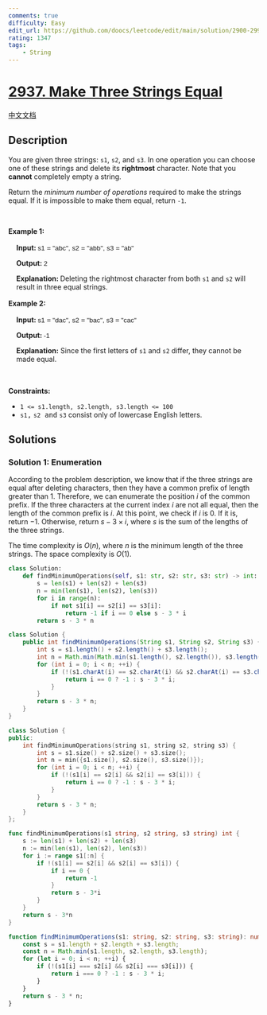 ```yaml
---
comments: true
difficulty: Easy
edit_url: https://github.com/doocs/leetcode/edit/main/solution/2900-2999/2937.Make%20Three%20Strings%20Equal/README_EN.md
rating: 1347
tags:
    - String
---
```


# [2937. Make Three Strings Equal](https://leetcode.com/problems/make-three-strings-equal)

[中文文档](/solution/2900-2999/2937.Make%20Three%20Strings%20Equal/README.md)

## Description

<p>You are given three strings: <code>s1</code>, <code>s2</code>, and <code>s3</code>. In one operation you can choose one of these strings and delete its <strong>rightmost</strong> character. Note that you <strong>cannot</strong> completely empty a string.</p>

<p>Return the <em>minimum number of operations</em> required to make the strings equal<em>. </em>If it is impossible to make them equal, return <code>-1</code>.</p>

<p>&nbsp;</p>
<p><strong class="example">Example 1:</strong></p>

<div class="example-block" style="border-color: var(--border-tertiary); border-left-width: 2px; color: var(--text-secondary); font-size: .875rem; margin-bottom: 1rem; margin-top: 1rem; overflow: visible; padding-left: 1rem;">
<p><strong>Input: </strong><span class="example-io" style="font-family: Menlo,sans-serif; font-size: 0.85rem;">s1 = &quot;abc&quot;, s2 = &quot;abb&quot;, s3 = &quot;ab&quot;</span></p>

<p><strong>Output: </strong><span class="example-io" style="font-family: Menlo,sans-serif; font-size: 0.85rem;">2</span></p>

<p><strong>Explanation:&nbsp;</strong>Deleting the rightmost character from both <code>s1</code> and <code>s2</code> will result in three equal strings.</p>
</div>

<p><strong class="example">Example 2:</strong></p>

<div class="example-block" style="border-color: var(--border-tertiary); border-left-width: 2px; color: var(--text-secondary); font-size: .875rem; margin-bottom: 1rem; margin-top: 1rem; overflow: visible; padding-left: 1rem;">
<p><strong>Input: </strong><span class="example-io" style="font-family: Menlo,sans-serif; font-size: 0.85rem;">s1 = &quot;dac&quot;, s2 = &quot;bac&quot;, s3 = &quot;cac&quot;</span></p>

<p><strong>Output: </strong><span class="example-io" style="font-family: Menlo,sans-serif; font-size: 0.85rem;">-1</span></p>

<p><strong>Explanation:</strong> Since the first letters of <code>s1</code> and <code>s2</code> differ, they cannot be made equal.</p>
</div>

<p>&nbsp;</p>
<p><strong>Constraints:</strong></p>

<ul>
	<li><code>1 &lt;= s1.length, s2.length, s3.length &lt;= 100</code></li>
	<li><font face="monospace"><code>s1</code>,</font> <code><font face="monospace">s2</font></code><font face="monospace"> and</font> <code><font face="monospace">s3</font></code> consist only of lowercase English letters.</li>
</ul>

## Solutions

### Solution 1: Enumeration

According to the problem description, we know that if the three strings are equal after deleting characters, then they have a common prefix of length greater than $1$. Therefore, we can enumerate the position $i$ of the common prefix. If the three characters at the current index $i$ are not all equal, then the length of the common prefix is $i$. At this point, we check if $i$ is $0$. If it is, return $-1$. Otherwise, return $s - 3 \times i$, where $s$ is the sum of the lengths of the three strings.

The time complexity is $O(n)$, where $n$ is the minimum length of the three strings. The space complexity is $O(1)$.

<!-- tabs:start -->

```python
class Solution:
    def findMinimumOperations(self, s1: str, s2: str, s3: str) -> int:
        s = len(s1) + len(s2) + len(s3)
        n = min(len(s1), len(s2), len(s3))
        for i in range(n):
            if not s1[i] == s2[i] == s3[i]:
                return -1 if i == 0 else s - 3 * i
        return s - 3 * n
```

```java
class Solution {
    public int findMinimumOperations(String s1, String s2, String s3) {
        int s = s1.length() + s2.length() + s3.length();
        int n = Math.min(Math.min(s1.length(), s2.length()), s3.length());
        for (int i = 0; i < n; ++i) {
            if (!(s1.charAt(i) == s2.charAt(i) && s2.charAt(i) == s3.charAt(i))) {
                return i == 0 ? -1 : s - 3 * i;
            }
        }
        return s - 3 * n;
    }
}
```

```cpp
class Solution {
public:
    int findMinimumOperations(string s1, string s2, string s3) {
        int s = s1.size() + s2.size() + s3.size();
        int n = min({s1.size(), s2.size(), s3.size()});
        for (int i = 0; i < n; ++i) {
            if (!(s1[i] == s2[i] && s2[i] == s3[i])) {
                return i == 0 ? -1 : s - 3 * i;
            }
        }
        return s - 3 * n;
    }
};
```

```go
func findMinimumOperations(s1 string, s2 string, s3 string) int {
	s := len(s1) + len(s2) + len(s3)
	n := min(len(s1), len(s2), len(s3))
	for i := range s1[:n] {
		if !(s1[i] == s2[i] && s2[i] == s3[i]) {
			if i == 0 {
				return -1
			}
			return s - 3*i
		}
	}
	return s - 3*n
}
```

```ts
function findMinimumOperations(s1: string, s2: string, s3: string): number {
    const s = s1.length + s2.length + s3.length;
    const n = Math.min(s1.length, s2.length, s3.length);
    for (let i = 0; i < n; ++i) {
        if (!(s1[i] === s2[i] && s2[i] === s3[i])) {
            return i === 0 ? -1 : s - 3 * i;
        }
    }
    return s - 3 * n;
}
```

<!-- tabs:end -->

<!-- end -->
